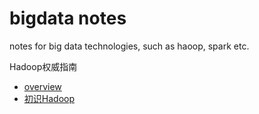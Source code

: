# bigdata notes
notes for big data technologies, such as haoop, spark etc.

Hadoop权威指南
- [overview](hadoop_01_overview.md)
- [初识Hadoop](hadoop_02_first.md)
